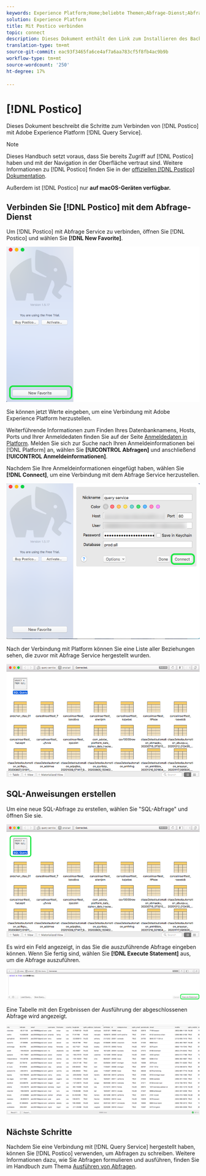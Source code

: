 ```yaml
---
keywords: Experience Platform;Home;beliebte Themen;Abfrage-Dienst;Abfrage-Dienst;Posting;Potstico;Verbindung mit Abfrage-Dienst;
solution: Experience Platform
title: Mit Postico verbinden
topic: connect
description: Dieses Dokument enthält den Link zum Installieren des Backup-Clients "Postico for Adobe Experience Platform Abfrage Service".
translation-type: tm+mt
source-git-commit: eac93f3465fa6ce4af7a6aa783cf5f8fb4ac9b9b
workflow-type: tm+mt
source-wordcount: '250'
ht-degree: 17%

---
```



# [!DNL Postico]

Dieses Dokument beschreibt die Schritte zum Verbinden von [!DNL Postico] mit Adobe Experience Platform [!DNL Query Service].

>[!NOTE]
>
> Dieses Handbuch setzt voraus, dass Sie bereits Zugriff auf [!DNL Postico] haben und mit der Navigation in der Oberfläche vertraut sind. Weitere Informationen zu [!DNL Postico] finden Sie in der [offiziellen  [!DNL Postico] Dokumentation](https://eggerapps.at/postico/docs).
> 
> Außerdem ist [!DNL Postico] nur **auf macOS-Geräten verfügbar.**

## Verbinden Sie [!DNL Postico] mit dem Abfrage-Dienst

Um [!DNL Postico] mit Abfrage Service zu verbinden, öffnen Sie [!DNL Postico] und wählen Sie **[!DNL New Favorite]**.

![](../images/clients/postico/open-postico.png)

Sie können jetzt Werte eingeben, um eine Verbindung mit Adobe Experience Platform herzustellen.

 Weiterführende Informationen zum Finden Ihres Datenbanknamens, Hosts, Ports und Ihrer Anmeldedaten finden Sie auf der Seite [Anmeldedaten in Platform](https://platform.adobe.com/query/configuration). Melden Sie sich zur Suche nach Ihren Anmeldeinformationen bei [!DNL Platform] an, wählen Sie **[!UICONTROL Abfragen]** und anschließend **[!UICONTROL Anmeldeinformationen]**.

Nachdem Sie Ihre Anmeldeinformationen eingefügt haben, wählen Sie **[!DNL Connect]**, um eine Verbindung mit dem Abfrage Service herzustellen.

![](../images/clients/postico/authentication-details.png)

Nach der Verbindung mit Platform können Sie eine Liste aller Beziehungen sehen, die zuvor mit Abfrage Service hergestellt wurden.

![](../images/clients/postico/show-queries.png)

## SQL-Anweisungen erstellen

Um eine neue SQL-Abfrage zu erstellen, wählen Sie &quot;SQL-Abfrage&quot; und öffnen Sie sie.

![](../images/clients/postico/create-query.png)

Es wird ein Feld angezeigt, in das Sie die auszuführende Abfrage eingeben können. Wenn Sie fertig sind, wählen Sie **[!DNL Execute Statement]** aus, um die Abfrage auszuführen.

![](../images/clients/postico/run-statement.png)

Eine Tabelle mit den Ergebnissen der Ausführung der abgeschlossenen Abfrage wird angezeigt.

![](../images/clients/postico/query-results.png)

## Nächste Schritte

Nachdem Sie eine Verbindung mit [!DNL Query Service] hergestellt haben, können Sie [!DNL Postico] verwenden, um Abfragen zu schreiben. Weitere Informationen dazu, wie Sie Abfragen formulieren und ausführen, finden Sie im Handbuch zum Thema [Ausführen von Abfragen](../best-practices/writing-queries.md).